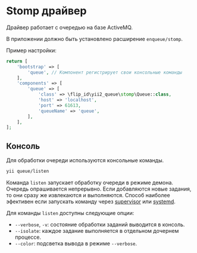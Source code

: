 Stomp драйвер
================

Драйвер работает с очередью на базе ActiveMQ.

В приложении должно быть установлено расширение `enqueue/stomp`.

Пример настройки:

```php
return [
    'bootstrap' => [
        'queue', // Компонент регистрирует свои консольные команды 
    ],
    'components' => [
        'queue' => [
            'class' => \flip_id\yii2_queue\stomp\Queue::class,
            'host' => 'localhost',
            'port' => 61613,
            'queueName' => 'queue',
        ],
    ],
];
```

Консоль
-------

Для обработки очереди используются консольные команды.

```sh
yii queue/listen
```

Команда `listen` запускает обработку очереди в режиме демона. Очередь опрашивается непрерывно.
Если добавляются новые задания, то они сразу же извлекаются и выполняются. Способ наиболее эфективен
если запускать команду через [supervisor](worker.md#supervisor) или [systemd](worker.md#systemd).

Для команды `listen` доступны следующие опции:

- `--verbose`, `-v`: состояние обработки заданий выводится в консоль.
- `--isolate`: каждое задание выполняется в отдельном дочернем процессе.
- `--color`: подсветка вывода в режиме `--verbose`.
